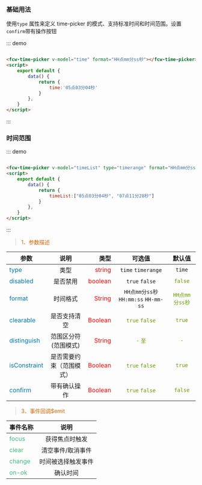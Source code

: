 

### 基础用法

使用```type``` 属性来定义 time-picker 的模式、支持标准时间和时间范围。设置```confirm```带有操作按钮
<div class="demo-block">
    <div class="code_flex">
        <fcw-time-picker v-model="time" format="HH点mm分ss秒"></fcw-time-picker>
        <fcw-time-picker v-model="time1" class="mar-left300" format="HH点mm分ss秒" confirm></fcw-time-picker>
    </div> 
    <script>
        export default {
            data() {
                return {
                    time:'05点03分04秒',
                    time1:'05点03分04秒',
                    timeList:["05点03分04秒", "07点11分28秒"]
                }
            },
        }
    </script>
</div>

::: demo

```html

<fcw-time-picker v-model="time" format="HH点mm分ss秒"></fcw-time-picker>
<script>
    export default {
        data() {
            return {
                time:'05点03分04秒'
            }
        },
    }
</script>

```
:::

### 时间范围
<div class="demo-block">
    <div class="code_flex mar-left300">
        <fcw-time-picker v-model="timeList" type="timerange" format="HH点mm分ss秒" distinguish="至"></fcw-time-picker>
    </div> 

</div>

::: demo

```html

<fcw-time-picker v-model="timeList" type="timerange" format="HH点mm分ss秒" distinguish="至"></fcw-time-picker>
<script>
    export default {
        data() {
            return {
                timeList:["05点03分04秒", "07点11分28秒"]
            }
        },
    }
</script>

```
:::

> <font color=#CD6600>1、参数描述</font>

参数|说明|类型|可选值|默认值
---|:--:|---:|:--:|:--:|
<font color=#0077AA>type</font> | 类型 | <font color=red>string</font> | ``` time ``` ``` timerange ```  | ``` time ```
<font color=#0077AA>disabled</font> | 是否禁用 | <font color=red> boolean</font> |  ``` true ``` ``` false ```  | <font color=#669900>```false```</font>
<font color=#0077AA>format</font> | 时间格式 | <font color=red>String</font> |  ```HH点mm分ss秒``` ```HH:mm:ss``` ```HH-mm-ss```  | <font color=#669900>```HH点mm分ss秒```</font>
<font color=#0077AA>clearable</font> | 是否支持清空 | <font color=red>Boolean</font> | <font color=#669900>``` true ``` ``` false ```</font> | <font color=#669900>```true```</font>
<font color=#0077AA>distinguish</font> | 范围区分符(范围模式) | <font color=red>String</font> | <font color=#669900>``` - ``` ```至```</font> | <font color=#669900>```-```</font>
<font color=#0077AA>isConstraint</font> | 是否需要约束（范围模式） | <font color=red>Boolean</font> | <font color=#669900>``` true ``` ``` false ```</font> | <font color=#669900>```true```</font>
<font color=#0077AA>confirm</font> | 带有确认操作 | <font color=red>Boolean</font> | <font color=#669900>``` true ``` ``` false ```</font> | <font color=#669900>```false```</font>

> <font color=#CD6600>3、事件回调$emit</font>

事件名称|说明 |
-----|:--:|
<font color=#42b983>focus</font> | 获得焦点时触发 
<font color=#42b983>clear</font> | 清空事件/取消事件
<font color=#42b983>change</font> | 时间被选择触发事件
<font color=#42b983>on-ok</font> | 确认时间